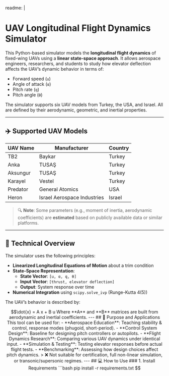 readme: |
  # UAV Longitudinal Flight Dynamics Simulator

  This Python-based simulator models the **longitudinal flight dynamics** of fixed-wing UAVs using a **linear state-space approach**. It allows aerospace engineers, researchers, and students to study how elevator deflection affects the UAV’s dynamic behavior in terms of:

  - Forward speed (`u`)
  - Angle of attack (`α`)
  - Pitch rate (`q`)
  - Pitch angle (`θ`)

  The simulator supports six UAV models from Turkey, the USA, and Israel. All are defined by their aerodynamic, geometric, and inertial properties.

  ---

  ## ✈️ Supported UAV Models

  | UAV Name   | Manufacturer        | Country    |
  |------------|---------------------|------------|
  | TB2        | Baykar              | Turkey     |
  | Anka       | TUSAŞ               | Turkey     |
  | Aksungur   | TUSAŞ               | Turkey     |
  | Karayel    | Vestel              | Turkey     |
  | Predator   | General Atomics     | USA        |
  | Heron      | Israel Aerospace Industries | Israel |

  > 🔍 **Note**: Some parameters (e.g., moment of inertia, aerodynamic coefficients) are **estimated** based on publicly available data or similar platforms.

  ---

  ## 📐 Technical Overview

  The simulator uses the following principles:

  - **Linearized Longitudinal Equations of Motion** about a trim condition
  - **State-Space Representation**:
    - **State Vector**: `[u, α, q, θ]`
    - **Input Vector**: `[thrust, elevator deflection]`
    - **Output**: System response over time
  - **Numerical Integration** using `scipy.solve_ivp` (Runge-Kutta 4(5))

  The UAV’s behavior is described by:
  ```math
  \dot{x} = A x + B u

Where **A** and **B** matrices are built from aerodynamic and inertial coefficients.

---

## 🎯 Purpose and Applications

This tool can be used for:

- **Aerospace Education**: Teaching stability & control, response modes (phugoid, short-period).
- **Control System Design**: Baseline for designing pitch controllers or autopilots.
- **Flight Dynamics Research**: Comparing various UAV dynamics under identical input.
- **Simulation & Testing**: Testing elevator responses before actual flight tests.
- **Benchmarking**: Assessing how design choices affect pitch dynamics.

> ❌ Not suitable for certification, full non-linear simulation, or transonic/supersonic regimes.

---

## 💻 How to Use

### 1. Install Requirements

```bash
pip install -r requirements.txt

